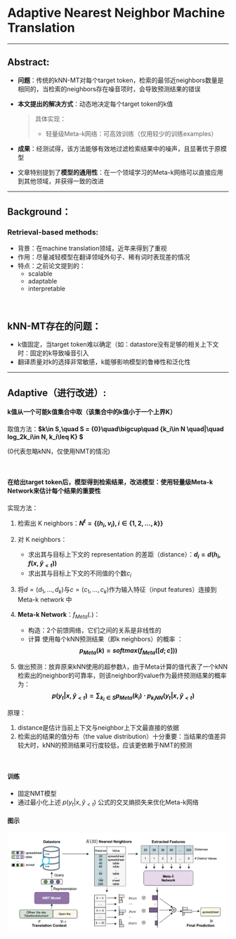 # Adaptive Nearest Neighbor Machine Translation

*** 
## Abstract:
* **问题**：传统的kNN-MT对每个target token，检索的最邻近neighbors数量是相同的，当检索的neighbors存在噪音项时，会导致预测结果的错误
* **本文提出的解决方式**：动态地决定每个target token的k值
  > 具体实现：
  >* 轻量级Meta-k网络：可高效训练（仅用较少的训练examples）
* **成果**：经测试得，该方法能够有效地过滤检索结果中的噪声，且显著优于原模型

* 文章特别提到了**模型的通用性**：在一个领域学习的Meta-k网络可以直接应用到其他领域，并获得一致的改进

***

## Background：

### Retrieval-based methods:
* 背景：在machine translation领域，近年来得到了重视
* 作用：尽量减轻模型在翻译领域外句子、稀有词时表现差的情况
* 特点：之前论文提到的：
  * scalable
  * adaptable
  * interpretable

<br>

## kNN-MT存在的问题：
* k值固定，当target token难以确定（如：datastore没有足够的相关上下文时：固定的k导致噪音引入
* 翻译质量对k的选择非常敏感，k能够影响模型的鲁棒性和泛化性

******

## Adaptive（进行改进）:
#### k值从一个可能k值集合中取（该集合中的k值小于一个上界K）
  
取值方法：**$k\in S,\quad S = \{0\}\quad\bigcup\quad \{k_i\in N \quad|\quad log_2k_i\in N, k_i\leq K\}  $**

(0代表忽略kNN，仅使用NMT的情况)

<br>

#### 在给出target token后，模型得到检索结果，改进模型：使用轻量级Meta-k Network来估计每个结果的重要性
实现方法：
  1. 检索出 K neighbors：**$N^t = \{ (h_i,v_i),i \in \{1,2,...,k\} \}$**
  2. 对 K neighbors：
     * 求出其与目标上下文的 representation 的差距（distance）：**$d_i = d(h_i,f(x,\widehat{y}_{<t} ))$**
     * 求出其与目标上下文的不同值的个数$c_i$
  3. 将$d = (d_1,...,d_k)$与$c = (c_1,...,c_k)$作为输入特征（input features）连接到 Meta-k network 中
  4. **Meta-k Network**：$f_{Meta}(.)$：
     * 构造：2个前馈网络，它们之间的关系是非线性的
     * 计算 使用每个kNN预测结果（即k neighbors）的概率 ：
     **$$ p_{Meta}(k) = softmax(f_{Meta}([d;c])) $$**

  5. 做出预测：放弃原来kNN使用的超参数$\lambda$，由于Meta计算的值代表了一个kNN检索出的neighbor的可靠率，则该neighbor的value作为最终预测结果的概率为：
   **$$
   p(y_t|x,\widehat{y}_{<t}) = \sum_{k_i\in S}p_{Meta}(k_i)\cdot p_{k_iNN}(y_t|x,\widehat{y}_{<t})
   $$**


原理：
  1. distance是估计当前上下文与neighbor上下文最直接的依据
  2. 检索出的结果的值分布（the value distribution）十分重要：当结果的值差异较大时，kNN的预测结果可行度较低，应该更依赖于NMT的预测

<br>

#### 训练
* 固定NMT模型
* 通过最小化上述 $p(y_t|x,\widehat{y}_{<t})$ 公式的交叉熵损失来优化Meta-k网络

#### 图示

![Alt text](pictures/image-31.png)